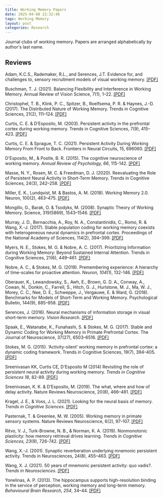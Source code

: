 ```yaml
---
title: Working Memory Papers
date: 2025-04-08 22:32:48
tags: Working Memory
layout: post
categories: Research
---
```


Journal clubs of working memory. Papers are arranged alphabetically by author's last name.

<!-- more -->
## Reviews

Adam, K.C.S., Rademaker, R.L., and Serences, J.T. Evidence for, and challenges to, sensory recruitment models of visual working memory. [[PDF]](https://drive.google.com/file/d/1iLrWAEgZ0oDF3Kwcug9MlTi2HGbJdn4R/view)

Buschman, T. J. (2021). Balancing Flexibility and Interference in Working Memory. Annual Review of Vision Science, 7(1), 1–22. [[PDF]](https://doi.org/10.1146/annurev-vision-100419-104831)

Christophel, T. B., Klink, P. C., Spitzer, B., Roelfsema, P. R. & Haynes, J.-D. (2017). The Distributed Nature of Working Memory. Trends in Cognitive Sciences, 21(2), 111–124. [[PDF]](https://doi.org/10.1016/j.tics.2016.12.007)

Curtis, C. E. & D’Esposito, M. (2003). Persistent activity in the prefrontal cortex during working memory. Trends in Cognitive Sciences, 7(9), 415–423. [[PDF]](https://doi.org/10.1016/s1364-6613(03)00197-9)

Curtis, C. E. & Sprague, T. C. (2021). Persistent Activity During Working Memory From Front to Back. Frontiers in Neural Circuits, 15, 696060. [[PDF]](https://doi.org/10.3389/fncir.2021.696060)

D'Esposito, M., & Postle, B. R. (2015). The cognitive neuroscience of working memory. *Annual Review of Psychology, 66*, 115-142. [[PDF]](https://www.annualreviews.org/doi/abs/10.1146/annurev-psych-010814-015031?casa_token=EKb1bL82pTMAAAAA:KNXCtOODxoav2cIv2slB9S9J5TUol89P-rIsKdol67EZLoJ-XVl2Ky6upTJsYoGSDyrrxBz1sOvz2g)

Masse, N. Y., Rosen, M. C. & Freedman, D. J. (2020). Reevaluating the Role of Persistent Neural Activity in Short-Term Memory. Trends in Cognitive Sciences, 24(3), 242–258. [[PDF]](https://doi.org/10.1016/j.tics.2019.12.014)

Miller, E. K., Lundqvist, M. & Bastos, A. M. (2018). Working Memory 2.0. Neuron, 100(2), 463–475. [[PDF]](https://doi.org/10.1016/j.neuron.2018.09.023)

Mongillo, G., Barak, O. & Tsodyks, M. (2008). Synaptic Theory of Working Memory. Science, 319(5869), 1543–1546. [[PDF]](https://doi.org/10.1126/science.1150769)

Murray, J. D., Bernacchia, A., Roy, N. A., Constantinidis, C., Romo, R. & Wang, X.-J. (2017). Stable population coding for working memory coexists with heterogeneous neural dynamics in prefrontal cortex. Proceedings of the National Academy of Sciences, 114(2), 394–399. [[PDF]](https://doi.org/10.1073/pnas.1619449114)

Myers, N. E., Stokes, M. G. & Nobre, A. C. (2017). Prioritizing Information during Working Memory: Beyond Sustained Internal Attention. Trends in Cognitive Sciences, 21(6), 449–461. [[PDF]](https://doi.org/10.1016/j.tics.2017.03.010)

Nobre, A. C., & Stokes, M. G. (2019). Premembering experience: A hierarchy of time-scales for proactive attention. *Neuron, 104*(1), 132-146. [[PDF]](https://www.sciencedirect.com/science/article/pii/S0896627319307366)

Oberauer, K., Lewandowsky, S., Awh, E., Brown, G. D. A., Conway, A., Cowan, N., Donkin, C., Farrell, S., Hitch, G. J., Hurlstone, M. J., Ma, W. J., Morey, C. C., Nee, D. E., Schweppe, J., Vergauwe, E. & Ward, G. (2018). Benchmarks for Models of Short-Term and Working Memory. Psychological Bulletin, 144(9), 885–958. [[PDF]](https://doi.org/10.1037/bul0000153)

Serences, J. (2016). Neural mechanisms of information storage in visual short-term memory. *Vision Research*. [[PDF]](https://drive.google.com/file/d/140vFkAQd01MWhPNIdxfywx5cmcanA4OC/view)

Spaak, E., Watanabe, K., Funahashi, S. & Stokes, M. G. (2017). Stable and Dynamic Coding for Working Memory in Primate Prefrontal Cortex. The Journal of Neuroscience, 37(27), 6503–6516. [[PDF]](https://doi.org/10.1523/jneurosci.3364-16.2017)

Stokes, M. G. (2015). ‘Activity-silent’ working memory in prefrontal cortex: a dynamic coding framework. Trends in Cognitive Sciences, 19(7), 394–405. [[PDF]](https://doi.org/10.1016/j.tics.2015.05.004)

Sreenivasan KK, Curtis CE, D'Esposito M (2014) Revisiting the role of persistent neural activity during working memory. *Trends in Cognitive Sciences 18*, 82-89. [[PDF]](https://www.sciencedirect.com/science/article/abs/pii/S1364661313002726)

Sreenivasan, K. K. & D’Esposito, M. (2019). The what, where and how of delay activity. Nature Reviews Neuroscience, 20(8), 466–481. [[PDF]](https://doi.org/10.1038/s41583-019-0176-7)

Kragel, J. E., & Voss, J. L. (2021). Looking for the neural basis of memory. *Trends in Cognitive Sciences*. [[PDF]](https://www.cell.com/trends/cognitive-sciences/fulltext/S1364-6613(21)00265-5)

Pasternak, T. & Greenlee, M. W. (2005). Working memory in primate sensory systems. Nature Reviews Neuroscience, 6(2), 97–107. [[PDF]](https://doi.org/10.1038/nrn1603)

Ritvo, V. J., Turk-Browne, N. B., & Norman, K. A. (2019). Nonmonotonic plasticity: how memory retrieval drives learning. *Trends in Cognitive Sciences, 23*(9), 726-742. [[PDF]](https://www.sciencedirect.com/science/article/pii/S1364661319301597?via%3Dihub)

Wang, X.-J. (2001). Synaptic reverberation underlying mnemonic persistent activity. Trends in Neurosciences, 24(8), 455–463. [[PDF]](https://doi.org/10.1016/s0166-2236(00)01868-3)

Wang, X. J. (2021). 50 years of mnemonic persistent activity: quo vadis?. *Trends in Neurosciences*. [[PDF]](https://www.sciencedirect.com/science/article/pii/S0166223621001685?casa_token=JW9VDM9TItcAAAAA:MRH4GtEP1NuyQ9kgSiL_aLOU7Eh7XR3Ki_r2pDsCnqBIgMPm2FZ1lo-lXx8r-oo3Ea4rqZD-WMw)

Yonelinas, A. P. (2013). The hippocampus supports high-resolution binding in the service of perception, working memory and long-term memory. *Behavioural Brain Research, 254*, 34–44. [[PDF]](https://www.sciencedirect.com/science/article/pii/S0166432813003094)